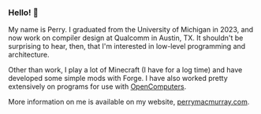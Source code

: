### Hello! 👋

My name is Perry. I graduated from the University of Michigan in 2023, and now work on compiler design at Qualcomm in Austin, TX. It shouldn't be surprising to hear, then, that I'm interested in low-level programming and architecture.

Other than work, I play a lot of Minecraft (I have for a log time) and have developed some simple mods with Forge. I have also worked pretty extensively on programs for use with [OpenComputers](https://github.com/MightyPirates/OpenComputers).

More information on me is available on my website, [perrymacmurray.com](https://perrymacmurray.com).

<!--
**perrymacmurray/perrymacmurray** is a ✨ _special_ ✨ repository because its `README.md` (this file) appears on your GitHub profile.

Here are some ideas to get you started:

- 🔭 I’m currently working on ...
- 🌱 I’m currently learning ...
- 👯 I’m looking to collaborate on ...
- 🤔 I’m looking for help with ...
- 💬 Ask me about ...
- 📫 How to reach me: ...
- 😄 Pronouns: ...
- ⚡ Fun fact: ...
-->
